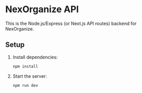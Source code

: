 # NexOrganize API

This is the Node.js/Express (or Next.js API routes) backend for NexOrganize.

## Setup

1. Install dependencies:
   ```bash
   npm install
   ```
2. Start the server:
   ```bash
   npm run dev
   ```
